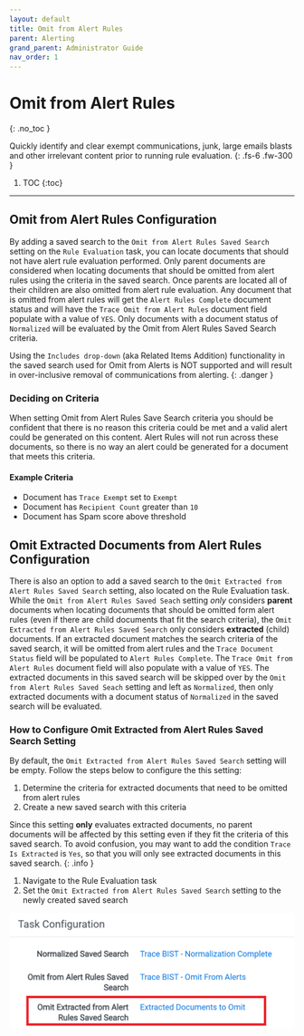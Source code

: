 ```yaml
---
layout: default
title: Omit from Alert Rules
parent: Alerting
grand_parent: Administrator Guide
nav_order: 1
---
```


# Omit from Alert Rules
{: .no_toc }

Quickly identify and clear exempt communications, junk, large emails blasts and other irrelevant content prior to running rule evaluation.
{: .fs-6 .fw-300 }

1. TOC
{:toc}

---
## Omit from Alert Rules Configuration
By adding a saved search to the `Omit from Alert Rules Saved Search` setting on the `Rule Evaluation` task, you can locate documents that should not have alert rule evaluation performed. Only parent documents are considered when locating documents that should be omitted from alert rules using the criteria in the saved search. Once parents are located all of their children are also omitted from alert rule evaluation. Any document that is omitted from alert rules will get the `Alert Rules Complete` document status and will have the `Trace Omit from Alert Rules` document field populate with a value of `YES`. Only documents with a document status of `Normalized` will be evaluated by the Omit from Alert Rules Saved Search criteria.

Using the `Includes drop-down` (aka Related Items Addition) functionality in the saved search used for Omit from Alerts is NOT supported and will result in over-inclusive removal of communications from alerting.
{: .danger }

### Deciding on Criteria
When setting Omit from Alert Rules Save Search criteria you should be confident that there is no reason this criteria could be met and a valid alert could be generated on this content. Alert Rules will not run across these documents, so there is no way an alert could be generated for a document that meets this criteria.

#### Example Criteria
-   Document has `Trace Exempt` set to `Exempt`
-   Document has `Recipient Count` greater than `10`
-   Document has Spam score above threshold



## Omit Extracted Documents from Alert Rules Configuration

There is also an option to add a saved search to the `Omit Extracted from Alert Rules Saved Search` setting, also located on the Rule Evaluation task. While the `Omit from Alert Rules Saved Seach` setting *only* considers **parent** documents when locating documents that should be omitted form alert rules (even if there are child documents that fit the search criteria), the `Omit Extracted from Alert Rules Saved Search` only considers **extracted** (child) documents. If an extracted document matches the search criteria of the saved search, it will be omitted from alert rules and the `Trace Document Status` field will be populated to `Alert Rules Complete`. The `Trace Omit from Alert Rules` document field will also populate with a value of `YES`. The extracted documents in this saved search will be skipped over by the `Omit from Alert Rules Saved Seach` setting and left as `Normalized`, then only extracted documents with a document status of `Normalized` in the saved search will be evaluated.

### How to Configure Omit Extracted from Alert Rules Saved Search Setting

By default, the `Omit Extracted from Alert Rules Saved Search` setting will be empty. Follow the steps below to configure the this setting:

1. Determine the criteria for extracted documents that need to be omitted from alert rules
2. Create a new saved search with this criteria

Since this setting **only** evaluates extracted documents, no parent documents will be affected by this setting even if they fit the criteria of this saved search. To avoid confusion, you may want to add the condition `Trace Is Extracted` is `Yes`, so that you will only see extracted documents in this saved search.
{: .info }

1. Navigate to the Rule Evaluation task
2. Set the `Omit Extracted from Alert Rules Saved Search` setting to the newly created saved search

![](media\omit_from_alert_rules\omit_extracted_from_alert_rules_saved_search.png)
